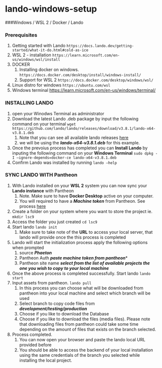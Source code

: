 # lando-windows-setup
###Windows / WSL 2 / Docker / Lando

### Prerequisites
1. Getting started with Lando `https://docs.lando.dev/getting-started/what-it-do.html#cold-as-ice`
2. WSL 2 - installation `https://learn.microsoft.com/en-us/windows/wsl/install`
3. DOCKER 
    1. Installing docker on windows. `https://docs.docker.com/desktop/install/windows-install/`
    2. Support for WSL 2 `https://docs.docker.com/desktop/windows/wsl/`
5. Linux distro for windows `https://ubuntu.com/wsl`
6. Windows terminal https://learn.microsoft.com/en-us/windows/terminal/

### INSTALLING LANDO
1. open your Winodws Terminal as administrator 
2. Download the latest Lando .deb package by input the following command on your terminal `wget https://github.com/lando/lando/releases/download/v3.8.1/lando-x64-v3.8.1.deb`
    1. Note that you can see all available lando releases [here](https://github.com/lando/lando/releases)  
    2. we will be using the ***lando-x64-v3.8.1.deb*** for this example. 
1. Once the prevoius process has completed you can __Install Lando__ by inputing the following command on your __Windows Terminal__ `sudo dpkg -I —ignore-depends=docker-ce lando-x64-v3.8.1.deb`
1. Confirm Lando was installed by running `lando —help`

### SYNC LANDO WITH Pantheon
1. With Lando installed on your __WSL 2__ system you can now sync your __Lando instance__ with Pantheon
    1. Note. Make sure to have __Docker Desktop__ active on your computer. 
    2. You will required to have a ***Machine token*** from Pantheon. See process [here](https://pantheon.io/docs/machine-tokens)
2. Create a folder on your system where you want to store the project ie. `mkdir lsc9`
3. Access the folder you just created `cd lsc9`
4. Start lando `lando init`
    1. Make sure to take note of the __URL__ to access your local server, that lando will provide once the this process is completed
5. Lando will start the initialization process apply the following options when prompted
    1.  source ***Phaeton***
    2.  Pantheon Auth ***paste machine token from pantheon****
    3.  Pantheon site name ***select from the list of available projects the one you wish to copy to your local machine***
6. Once the above process is completed successfully. Start lando `lando start`
7. Input assets from pantheon. `lando pull`
    1. In this process you can choose what will be downloaded from pantheon into your local machine and select which branch will be used
    2. Select branch to copy code files from ***development/testing/production***
    3. Choose if you like to download the Database
    4. Choose if you like to download the files (media files). Please note that downloading files from pantheon could take some time depending on the amount of files that exists on the branch selected. 
8. Process completed.  
    1. You can now open your browser and paste the lando local URL provided before
    2. You should be able to access the backend of your local installation using the same credentials of the branch you selected while installing the local project. 
